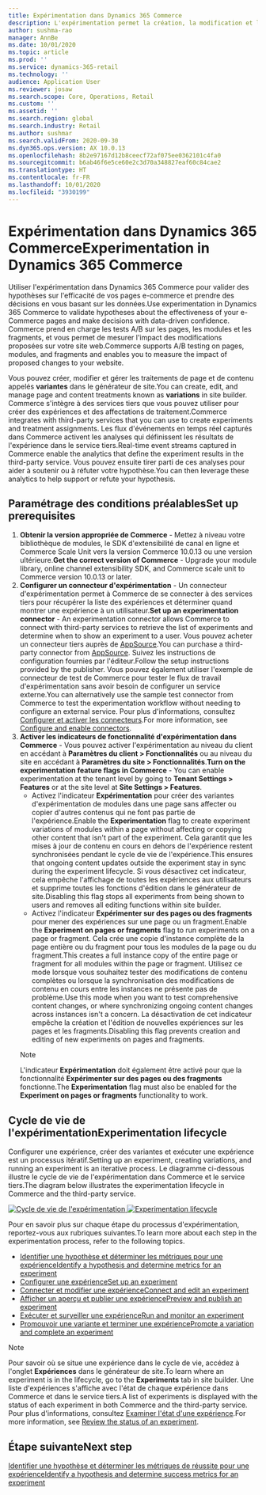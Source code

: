 ```yaml
---
title: Expérimentation dans Dynamics 365 Commerce
description: L'expérimentation permet la création, la modification et la gestion des traitements des dispositions des pages et du contenu dans le générateur de site. La prise en charge de l'expérimentation de bout en bout est activée pour les pages et les entités e-commerce au sein d'une page.
author: sushma-rao
manager: AnnBe
ms.date: 10/01/2020
ms.topic: article
ms.prod: ''
ms.service: dynamics-365-retail
ms.technology: ''
audience: Application User
ms.reviewer: josaw
ms.search.scope: Core, Operations, Retail
ms.custom: ''
ms.assetid: ''
ms.search.region: global
ms.search.industry: Retail
ms.author: sushmar
ms.search.validFrom: 2020-09-30
ms.dyn365.ops.version: AX 10.0.13
ms.openlocfilehash: 8b2e97167d12b8ceecf72af075ee0362101c4fa0
ms.sourcegitcommit: b6ab46f6e5ce60e2c3d70a348827eaf60c84cae2
ms.translationtype: HT
ms.contentlocale: fr-FR
ms.lasthandoff: 10/01/2020
ms.locfileid: "3930199"
---
```

# <a name="experimentation-in-dynamics-365-commerce"></a><span data-ttu-id="a7fb5-104">Expérimentation dans Dynamics 365 Commerce</span><span class="sxs-lookup"><span data-stu-id="a7fb5-104">Experimentation in Dynamics 365 Commerce</span></span>
<span data-ttu-id="a7fb5-105">Utiliser l'expérimentation dans Dynamics 365 Commerce pour valider des hypothèses sur l'efficacité de vos pages e-commerce et prendre des décisions en vous basant sur les données.</span><span class="sxs-lookup"><span data-stu-id="a7fb5-105">Use experimentation in Dynamics 365 Commerce to validate hypotheses about the effectiveness of your e-Commerce pages and make decisions with data-driven confidence.</span></span> <span data-ttu-id="a7fb5-106">Commerce prend en charge les tests A/B sur les pages, les modules et les fragments, et vous permet de mesurer l'impact des modifications proposées sur votre site web.</span><span class="sxs-lookup"><span data-stu-id="a7fb5-106">Commerce supports A/B testing on pages, modules, and fragments and enables you to measure the impact of proposed changes to your website.</span></span>

<span data-ttu-id="a7fb5-107">Vous pouvez créer, modifier et gérer les traitements de page et de contenu appelés **variantes** dans le générateur de site.</span><span class="sxs-lookup"><span data-stu-id="a7fb5-107">You can create, edit, and manage page and content treatments known as **variations** in site builder.</span></span> <span data-ttu-id="a7fb5-108">Commerce s'intègre à des services tiers que vous pouvez utiliser pour créer des expériences et des affectations de traitement.</span><span class="sxs-lookup"><span data-stu-id="a7fb5-108">Commerce integrates with third-party services that you can use to create experiments and treatment assignments.</span></span> <span data-ttu-id="a7fb5-109">Les flux d'événements en temps réel capturés dans Commerce activent les analyses qui définissent les résultats de l'expérience dans le service tiers.</span><span class="sxs-lookup"><span data-stu-id="a7fb5-109">Real-time event streams captured in Commerce enable the analytics that define the experiment results in the third-party service.</span></span> <span data-ttu-id="a7fb5-110">Vous pouvez ensuite tirer parti de ces analyses pour aider à soutenir ou à réfuter votre hypothèse.</span><span class="sxs-lookup"><span data-stu-id="a7fb5-110">You can then leverage these analytics to help support or refute your hypothesis.</span></span>

## <a name="set-up-prerequisites"></a><span data-ttu-id="a7fb5-111">Paramétrage des conditions préalables</span><span class="sxs-lookup"><span data-stu-id="a7fb5-111">Set up prerequisites</span></span>
1. <span data-ttu-id="a7fb5-112">**Obtenir la version appropriée de Commerce** - Mettez à niveau votre bibliothèque de modules, le SDK d'extensibilité de canal en ligne et Commerce Scale Unit vers la version Commerce 10.0.13 ou une version ultérieure.</span><span class="sxs-lookup"><span data-stu-id="a7fb5-112">**Get the correct version of Commerce** - Upgrade your module library, online channel extensibility SDK, and Commerce scale unit to Commerce version 10.0.13 or later.</span></span>
1. <span data-ttu-id="a7fb5-113">**Configurer un connecteur d'expérimentation** - Un connecteur d'expérimentation permet à Commerce de se connecter à des services tiers pour récupérer la liste des expériences et déterminer quand montrer une expérience à un utilisateur.</span><span class="sxs-lookup"><span data-stu-id="a7fb5-113">**Set up an experimentation connector** - An experimentation connector allows Commerce to connect with third-party services to retrieve the list of experiments and determine when to show an experiment to a user.</span></span> <span data-ttu-id="a7fb5-114">Vous pouvez acheter un connecteur tiers auprès de [AppSource](https://appsource.microsoft.com).</span><span class="sxs-lookup"><span data-stu-id="a7fb5-114">You can purchase a third-party connector from [AppSource](https://appsource.microsoft.com).</span></span> <span data-ttu-id="a7fb5-115">Suivez les instructions de configuration fournies par l'éditeur.</span><span class="sxs-lookup"><span data-stu-id="a7fb5-115">Follow the setup instructions provided by the publisher.</span></span> <span data-ttu-id="a7fb5-116">Vous pouvez également utiliser l'exemple de connecteur de test de Commerce pour tester le flux de travail d'expérimentation sans avoir besoin de configurer un service externe.</span><span class="sxs-lookup"><span data-stu-id="a7fb5-116">You can alternatively use the sample test connector from Commerce to test the experimentation workflow without needing to configure an external service.</span></span> <span data-ttu-id="a7fb5-117">Pour plus d'informations, consultez [Configurer et activer les connecteurs](e-commerce-extensibility/connectors.md).</span><span class="sxs-lookup"><span data-stu-id="a7fb5-117">For more information, see [Configure and enable connectors](e-commerce-extensibility/connectors.md).</span></span> 
1. <span data-ttu-id="a7fb5-118">**Activer les indicateurs de fonctionnalité d'expérimentation dans Commerce** - Vous pouvez activer l'expérimentation au niveau du client en accédant à **Paramètres du client > Fonctionnalités** ou au niveau du site en accédant à **Paramètres du site > Fonctionnalités**.</span><span class="sxs-lookup"><span data-stu-id="a7fb5-118">**Turn on the experimentation feature flags in Commerce** - You can enable experimentation at the tenant level by going to **Tenant Settings > Features** or at the site level at **Site Settings > Features**.</span></span>
    - <span data-ttu-id="a7fb5-119">Activez l'indicateur **Expérimentation** pour créer des variantes d'expérimentation de modules dans une page sans affecter ou copier d'autres contenus qui ne font pas partie de l'expérience.</span><span class="sxs-lookup"><span data-stu-id="a7fb5-119">Enable the **Experimentation** flag to create experiment variations of modules within a page without affecting or copying other content that isn't part of the experiment.</span></span> <span data-ttu-id="a7fb5-120">Cela garantit que les mises à jour de contenu en cours en dehors de l'expérience restent synchronisées pendant le cycle de vie de l'expérience.</span><span class="sxs-lookup"><span data-stu-id="a7fb5-120">This ensures that ongoing content updates outside the experiment stay in sync during the experiment lifecycle.</span></span> <span data-ttu-id="a7fb5-121">Si vous désactivez cet indicateur, cela empêche l'affichage de toutes les expériences aux utilisateurs et supprime toutes les fonctions d'édition dans le générateur de site.</span><span class="sxs-lookup"><span data-stu-id="a7fb5-121">Disabling this flag stops all experiments from being shown to users and removes all editing functions within site builder.</span></span>
    - <span data-ttu-id="a7fb5-122">Activez l'indicateur **Expérimenter sur des pages ou des fragments** pour mener des expériences sur une page ou un fragment.</span><span class="sxs-lookup"><span data-stu-id="a7fb5-122">Enable the **Experiment on pages or fragments** flag to run experiments on a page or fragment.</span></span> <span data-ttu-id="a7fb5-123">Cela crée une copie d'instance complète de la page entière ou du fragment pour tous les modules de la page ou du fragment.</span><span class="sxs-lookup"><span data-stu-id="a7fb5-123">This creates a full instance copy of the entire page or fragment for all modules within the page or fragment.</span></span> <span data-ttu-id="a7fb5-124">Utilisez ce mode lorsque vous souhaitez tester des modifications de contenu complètes ou lorsque la synchronisation des modifications de contenu en cours entre les instances ne présente pas de problème.</span><span class="sxs-lookup"><span data-stu-id="a7fb5-124">Use this mode when you want to test comprehensive content changes, or where synchronizing ongoing content changes across instances isn't a concern.</span></span> <span data-ttu-id="a7fb5-125">La désactivation de cet indicateur empêche la création et l'édition de nouvelles expériences sur les pages et les fragments.</span><span class="sxs-lookup"><span data-stu-id="a7fb5-125">Disabling this flag prevents creation and editing of new experiments on pages and fragments.</span></span>
    > [!NOTE]
    > <span data-ttu-id="a7fb5-126">L'indicateur **Expérimentation** doit également être activé pour que la fonctionnalité **Expérimenter sur des pages ou des fragments** fonctionne.</span><span class="sxs-lookup"><span data-stu-id="a7fb5-126">The **Experimentation** flag must also be enabled for the **Experiment on pages or fragments** functionality to work.</span></span>
    
## <a name="experimentation-lifecycle"></a><span data-ttu-id="a7fb5-127">Cycle de vie de l'expérimentation</span><span class="sxs-lookup"><span data-stu-id="a7fb5-127">Experimentation lifecycle</span></span>
<span data-ttu-id="a7fb5-128">Configurer une expérience, créer des variantes et exécuter une expérience est un processus itératif.</span><span class="sxs-lookup"><span data-stu-id="a7fb5-128">Setting up an experiment, creating variations, and running an experiment is an iterative process.</span></span> <span data-ttu-id="a7fb5-129">Le diagramme ci-dessous illustre le cycle de vie de l'expérimentation dans Commerce et le service tiers.</span><span class="sxs-lookup"><span data-stu-id="a7fb5-129">The diagram below illustrates the experimentation lifecycle in Commerce and the third-party service.</span></span> 

<span data-ttu-id="a7fb5-130">[ ![Cycle de vie de l'expérimentation](./media/experimentation_lifecycle.svg) ](./media/experimentation_lifecycle.svg#lightbox)</span><span class="sxs-lookup"><span data-stu-id="a7fb5-130">[ ![Experimentation lifecycle](./media/experimentation_lifecycle.svg) ](./media/experimentation_lifecycle.svg#lightbox)</span></span>

<span data-ttu-id="a7fb5-131">Pour en savoir plus sur chaque étape du processus d'expérimentation, reportez-vous aux rubriques suivantes.</span><span class="sxs-lookup"><span data-stu-id="a7fb5-131">To learn more about each step in the experimentation process, refer to the following topics.</span></span>
- [<span data-ttu-id="a7fb5-132">Identifier une hypothèse et déterminer les métriques pour une expérience</span><span class="sxs-lookup"><span data-stu-id="a7fb5-132">Identify a hypothesis and determine metrics for an experiment</span></span>](experimentation-identify.md)
- [<span data-ttu-id="a7fb5-133">Configurer une expérience</span><span class="sxs-lookup"><span data-stu-id="a7fb5-133">Set up an experiment</span></span>](experimentation-setup.md)
- [<span data-ttu-id="a7fb5-134">Connecter et modifier une expérience</span><span class="sxs-lookup"><span data-stu-id="a7fb5-134">Connect and edit an experiment</span></span>](experimentation-connect-edit.md)
- [<span data-ttu-id="a7fb5-135">Afficher un aperçu et publier une expérience</span><span class="sxs-lookup"><span data-stu-id="a7fb5-135">Preview and publish an experiment</span></span>](experimentation-preview-publish.md)
- [<span data-ttu-id="a7fb5-136">Exécuter et surveiller une expérience</span><span class="sxs-lookup"><span data-stu-id="a7fb5-136">Run and monitor an experiment</span></span>](experimentation-run-monitor.md)
- [<span data-ttu-id="a7fb5-137">Promouvoir une variante et terminer une expérience</span><span class="sxs-lookup"><span data-stu-id="a7fb5-137">Promote a variation and complete an experiment</span></span>](experimentation-review-complete.md)

> [!NOTE]
> <span data-ttu-id="a7fb5-138">Pour savoir où se situe une expérience dans le cycle de vie, accédez à l'onglet **Expériences** dans le générateur de site.</span><span class="sxs-lookup"><span data-stu-id="a7fb5-138">To learn where an experiment is in the lifecycle, go to the **Experiments** tab in site builder.</span></span> <span data-ttu-id="a7fb5-139">Une liste d'expériences s'affiche avec l'état de chaque expérience dans Commerce et dans le service tiers.</span><span class="sxs-lookup"><span data-stu-id="a7fb5-139">A list of experiments is displayed with the status of each experiment in both Commerce and the third-party service.</span></span> <span data-ttu-id="a7fb5-140">Pour plus d'informations, consultez [Examiner l'état d'une expérience](experimentation-status.md).</span><span class="sxs-lookup"><span data-stu-id="a7fb5-140">For more information, see [Review the status of an experiment](experimentation-status.md).</span></span>

## <a name="next-step"></a><span data-ttu-id="a7fb5-141">Étape suivante</span><span class="sxs-lookup"><span data-stu-id="a7fb5-141">Next step</span></span>
[<span data-ttu-id="a7fb5-142">Identifier une hypothèse et déterminer les métriques de réussite pour une expérience</span><span class="sxs-lookup"><span data-stu-id="a7fb5-142">Identify a hypothesis and determine success metrics for an experiment</span></span>](experimentation-identify.md) 
